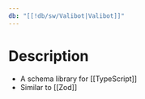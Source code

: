 ```yaml
---
db: "[[!db/sw/Valibot|Valibot]]"
---
```

# Description
- A schema library for [[TypeScript]]
- Similar to [[Zod]]